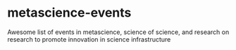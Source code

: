 # metascience-events
Awesome list of events in metascience, science of science, and research on research to promote innovation in science infrastructure
